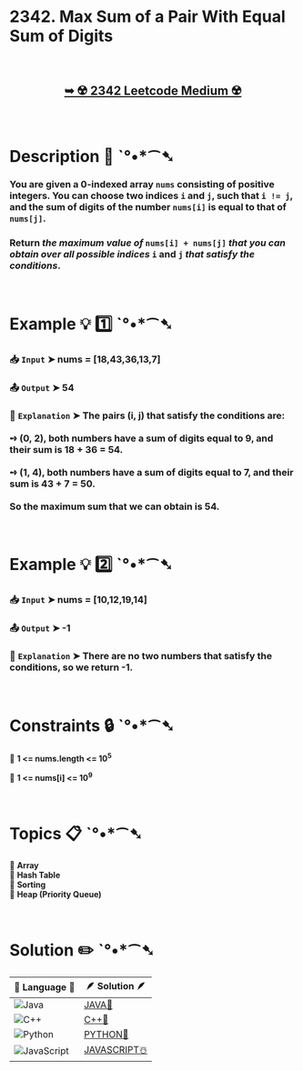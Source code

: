 # 2342. Max Sum of a Pair With Equal Sum of Digits

</br>

<h2 align="center"> 

<a href="https://leetcode.com/problems/max-sum-of-a-pair-with-equal-sum-of-digits/description/?envType=daily-question&envId=2025-02-12"><strong>➥ ☢️ 2342 Leetcode Medium ☢️ </strong></a>
</h2>

</br>

# Description 📜 ˋ°•*⁀➷

### You are given a 0-indexed array `nums` consisting of positive integers. You can choose two indices `i` and `j`, such that `i != j`, and the sum of digits of the number `nums[i]` is equal to that of `nums[j]`.

### Return *the maximum value of* `nums[i] + nums[j]` *that you can obtain over all possible indices* `i` and `j` *that satisfy the conditions*.

</br>

# Example 💡 1️⃣ ˋ°•*⁀➷

  ### 📥 `Input`  ➤ nums = [18,43,36,13,7]

  ### 📤 `Output`  ➤ 54

  ### 🔦 `Explanation`  ➤ The pairs (i, j) that satisfy the conditions are:</br></br> ➺ (0, 2), both numbers have a sum of digits equal to 9, and their sum is 18 + 36 = 54.</br></br> ➺ (1, 4), both numbers have a sum of digits equal to 7, and their sum is 43 + 7 = 50.</br></br> So the maximum sum that we can obtain is 54.

</br>

# Example 💡 2️⃣ ˋ°•*⁀➷

  ### 📥 `Input` ➤ nums = [10,12,19,14]

  ### 📤 `Output`  ➤ -1

  ### 🔦 `Explanation` ➤ There are no two numbers that satisfy the conditions, so we return -1.

</br>

# Constraints 🔒 ˋ°•*⁀➷

🔹 **1 <= nums.length <= 10<sup>5</sup>** </br>

🔹 **1 <= nums[i] <= 10<sup>9</sup>** </br>

</br>

# Topics 📋 ˋ°•*⁀➷

🔸 **Array**  </br>
🔸 **Hash Table**  </br>
🔸 **Sorting**  </br>
🔸 **Heap (Priority Queue)**  </br>

</br>

# Solution ✏️ ˋ°•*⁀➷

| 📒 Language 📒  | 🪶 Solution 🪶 |
| ------------- | ------------- |
|  ![Java](https://img.shields.io/badge/java-%23ED8B00.svg?style=for-the-badge&logo=openjdk&logoColor=white)  | [JAVA🍁]() |
|  ![C++](https://img.shields.io/badge/c++-%2300599C.svg?style=for-the-badge&logo=c%2B%2B&logoColor=white)  | [C++🎲]()  |
|  ![Python](https://img.shields.io/badge/python-3670A0?style=for-the-badge&logo=python&logoColor=ffdd54)    | [PYTHON🍰]() |
| ![JavaScript](https://img.shields.io/badge/javascript-%23323330.svg?style=for-the-badge&logo=javascript&logoColor=%23F7DF1E)   | [JAVASCRIPT☃️]() |

